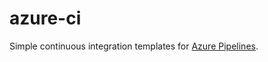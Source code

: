 # azure-ci

Simple continuous integration templates for [Azure Pipelines][azure-pipelines].

[azure-pipelines]: https://azure.microsoft.com/en-us/services/devops/pipelines/
